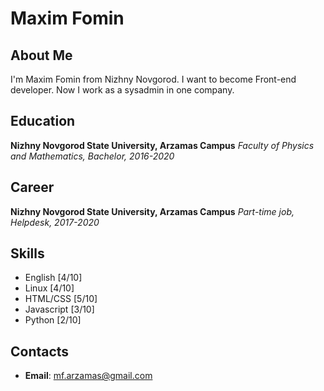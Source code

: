 # Maxim Fomin
## About Me
I'm Maxim Fomin from Nizhny Novgorod. I want to become Front-end developer. Now I work as a sysadmin in one company.
## Education
**Nizhny Novgorod State University, Arzamas Campus**
*Faculty of Physics and Mathematics, Bachelor, 2016-2020*
## Career
**Nizhny Novgorod State University, Arzamas Campus**
*Part-time job, Helpdesk, 2017-2020*
## Skills
- English [4/10]
- Linux [4/10]
- HTML/CSS [5/10]
- Javascript [3/10]
- Python [2/10]
## Contacts
- **Email**: mf.arzamas@gmail.com
